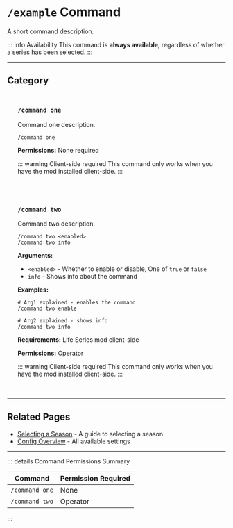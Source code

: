 #  `/example` Command

A short command description.

::: info Availability
This command is **always available**, regardless of whether a series has been selected.
:::


---

## Category


<div class="command-block">

### `/command one`

Command one description.

```
/command one
```

**Permissions:** None required

::: warning Client-side required
This command only works when you have the mod installed client-side.
:::

</div>


<div class="command-block">

### `/command two`

Command two description.

```
/command two <enabled>
/command two info
```

**Arguments:**
- `<enabled>` - Whether to enable or disable, One of `true` or `false`
- `info` - Shows info about the command

**Examples:**
```
# Arg1 explained - enables the command
/command two enable

# Arg2 explained - shows info
/command two info
```

**Requirements:** Life Series mod client-side

**Permissions:** Operator

::: warning Client-side required
This command only works when you have the mod installed client-side.
:::

</div>

---

## Related Pages

- [Selecting a Season](/guide/selecting-season) - A guide to selecting a season
- [Config Overview](/config/overview) - All available settings

---

::: details Command Permissions Summary

| Command        | Permission Required |
|----------------|---------------------|
| `/command one` | None                |
| `/command two` | Operator            |
:::

<style scoped>
.command-block {
  background: var(--vp-c-bg-soft);
  border: 1px solid var(--vp-c-divider);
  border-radius: 8px;
  padding: 1.5rem;
  margin: 1.5rem 0;
}

.command-block h3 {
  margin-top: 0;
  color: var(--vp-c-brand-1);
  font-family: var(--vp-font-family-mono);
}

.command-block > *:last-child {
  margin-bottom: 0;
}
</style>